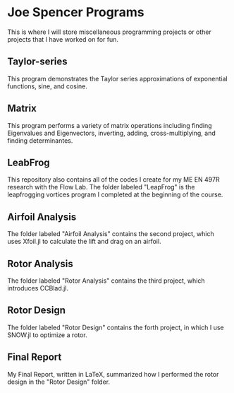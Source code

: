 # Joe Spencer Programs

This is where I will store miscellaneous programming projects or other projects that I have worked on for fun.

## Taylor-series
This program demonstrates the Taylor series approximations of exponential functions, sine, and cosine.

## Matrix
This program performs a variety of matrix operations including finding Eigenvalues and Eigenvectors, inverting, adding, cross-multiplying, and finding determinantes.

## LeabFrog
This repository also contains all of the codes I create for my ME EN 497R research with the Flow Lab.
The folder labeled "LeapFrog" is the leapfrogging vortices program I completed at the beginning of the course.

## Airfoil Analysis
The folder labeled "Airfoil Analysis" contains the second project, which uses Xfoil.jl to calculate the lift and drag on an airfoil.

## Rotor Analysis
The folder labeled "Rotor Analysis" contains the third project, which introduces CCBlad.jl.

## Rotor Design
The folder labeled "Rotor Design" contains the forth project, in which I use SNOW.jl to optimize a rotor.

## Final Report
My Final Report, written in LaTeX, summarized how I performed the rotor design in the "Rotor Design" folder.